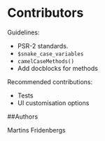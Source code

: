 # Contributors

Guidelines:
* PSR-2 standards.
* `$snake_case_variables`
* `camelCaseMethods()`
* Add docblocks for methods

Recommended contributions:
* Tests
* UI customisation options

##Authors

Martins Fridenbergs 